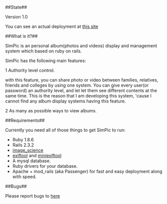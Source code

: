 ##State##

Version 1.0

You can see an actual deployment at [this site](http://pic.jiaeil.com:113)

##What is it?##

SimPic is an personal album(photos and videos) display and management system which based on ruby on rails.

SimPic has the following main features:

1 Authority level control.

with this feature, you can share photo or video between families, relatives, friends and colleges by using one system. You can give every user(or password) an authority level, and let let them see different contents at the same time. This is the reason that I am developing this system, 'cause I cannot find any album display systems having this feature.

2 As many as possible ways to view albums.

##Requirements##

Currently you need all of those things to get SimPic to run:

* Ruby 1.8.6
* Rails 2.3.2
* [image_science](http://seattlerb.rubyforge.org/ImageScience.html)
* [exiftool](http://www.sno.phy.queensu.ca/~phil/exiftool/index.html) and [miniexiftool](http://miniexiftool.rubyforge.org/)
* A mysql database.
* Ruby drivers for your database.
* Apache + mod_rails (aka Passenger) for fast and easy deployment along with speed.

##Bugs##

Please report bugs to [here](http://boblu.lighthouseapp.com/projects/24454-simpic/overview)